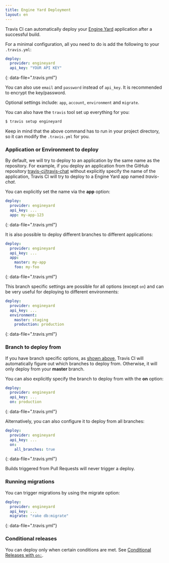 ```yaml
---
title: Engine Yard Deployment
layout: en
---
```


Travis CI can automatically deploy your [Engine Yard](https://www.engineyard.com/) application after a successful build.

For a minimal configuration, all you need to do is add the following to your `.travis.yml`:

```yaml
deploy:
  provider: engineyard
  api_key: "YOUR API KEY"
```

{: data-file=".travis.yml"}

You can also use `email` and `password` instead of `api_key`. It is recommended to encrypt the key/password.

Optional settings include: `app`, `account`, `environment` and `migrate`.

You can also have the `travis` tool set up everything for you:

```bash
$ travis setup engineyard
```

Keep in mind that the above command has to run in your project directory, so it can modify the `.travis.yml` for you.

### Application or Environment to deploy

By default, we will try to deploy to an application by the same name as the repository. For example, if you deploy an application from the GitHub repository [travis-ci/travis-chat](https://github.com/travis-ci/travis-chat) without explicitly specify the name of the application, Travis CI will try to deploy to a Engine Yard app named *travis-chat*.

You can explicitly set the name via the **app** option:

```yaml
deploy:
  provider: engineyard
  api_key: ...
  app: my-app-123
```

{: data-file=".travis.yml"}

It is also possible to deploy different branches to different applications:

```yaml
deploy:
  provider: engineyard
  api_key: ...
  app:
    master: my-app
    foo: my-foo
```

{: data-file=".travis.yml"}

This branch specific settings are possible for all options (except `on`) and can be very useful for deploying to different environments:

```yaml
deploy:
  provider: engineyard
  api_key: ...
  environment:
    master: staging
    production: production
```

{: data-file=".travis.yml"}

### Branch to deploy from

If you have branch specific options, as [shown above](#Application-or-Environment-to-deploy), Travis CI will automatically figure out which branches to deploy from. Otherwise, it will only deploy from your **master** branch.

You can also explicitly specify the branch to deploy from with the **on** option:

```yaml
deploy:
  provider: engineyard
  api_key: ...
  on: production
```

{: data-file=".travis.yml"}

Alternatively, you can also configure it to deploy from all branches:

```yaml
deploy:
  provider: engineyard
  api_key: ...
  on:
    all_branches: true
```

{: data-file=".travis.yml"}

Builds triggered from Pull Requests will never trigger a deploy.

### Running migrations

You can trigger migrations by using the migrate option:

```yaml
deploy:
  provider: engineyard
  api_key: ...
  migrate: "rake db:migrate"
```

{: data-file=".travis.yml"}

### Conditional releases

You can deploy only when certain conditions are met.
See [Conditional Releases with `on:`](/user/deployment#conditional-releases-with-on).
